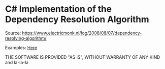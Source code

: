 # C# Implementation of the Dependency Resolution Algorithm
Source: https://www.electricmonk.nl/log/2008/08/07/dependency-resolving-algorithm/

Examples: [Here](https://github.com/softeip/dependencyResolver/blob/master/DependencyResolution.ConsoleSample/Program.cs)  


THE SOFTWARE IS PROVIDED "AS IS", WITHOUT WARRANTY OF ANY KIND and la-la-la
